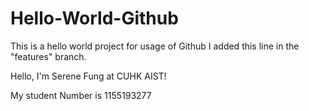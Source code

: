 # Hello-World-Github
This is a hello world project for usage of Github
I added this line in the "features" branch.

Hello, I'm Serene Fung at CUHK AIST!

My student Number is 1155193277
